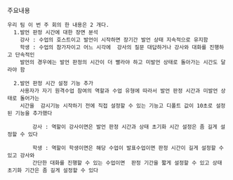 주요내용

    우리 팀 이 번 주 회의 한 내용은 2 개다.
      1.발언 판정 시간에 대한 장면 분석
        강사 : 수업의 호스트이고 발언이 시작하면 장기간 발언 상태 지속적으로 유지함
        학생 : 수업의 참가자이고 어느 시각에  강사의 질문 대답하거나 강사와 대화를 진행하고 단속적인 
        발언의 경우에는 발언 판정의 시간이 더 빨라야 하고 미발언 상태로 돌아가는 시간도 달라야 함 

      2.발언 판정 시간 설정 기능 추가
        사용자가 자기 원격수업 참여의 역할과 수업 유형에 따라서 발언 판정 시간과 미발언 상태로 돌어가는
        시간을  감시기능 시작하기 전에 직접 설정할 수 있는 기능고 디폴트 값이 10초로 설정된 기능을 추가했다

            강사 : 역할이 강사이면은 발언 판정 시간과 상태 초기화 시간 설정은 좀 길게 설정할 수 있다

            학생 : 역할이 학생이면은 해당 수업이 발표수업이면 판정 시간이 길게 설정할 수 있고 강사와
            간단한 대화를 진행할 수 있는 수업이면  판정 기간을 짧게 설정할 수 있고 상태 초기화 기간은 좀 길게 설정할 수 있다 
